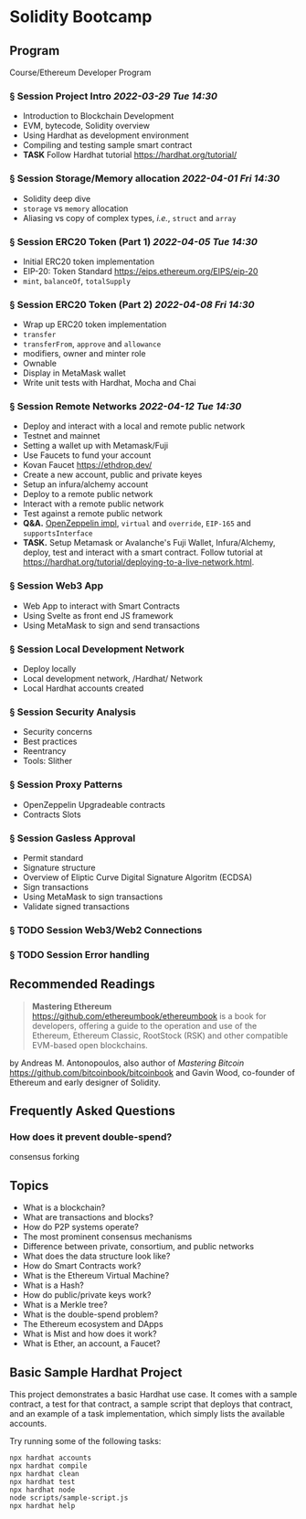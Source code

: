 # Solidity Bootcamp

## Program

Course/Ethereum Developer Program

### § Session Project Intro _2022-03-29 Tue 14:30_

- Introduction to Blockchain Development
- EVM, bytecode, Solidity overview
- Using Hardhat as development environment
- Compiling and testing sample smart contract
- **TASK** Follow Hardhat tutorial <https://hardhat.org/tutorial/>

### § Session Storage/Memory allocation _2022-04-01 Fri 14:30_

- Solidity deep dive
- `storage` vs `memory` allocation
- Aliasing vs copy of complex types, _i.e._, `struct` and `array`

### § Session ERC20 Token (Part 1) _2022-04-05 Tue 14:30_

- Initial ERC20 token implementation
- EIP-20: Token Standard <https://eips.ethereum.org/EIPS/eip-20>
- `mint`, `balanceOf`, `totalSupply`

### § Session ERC20 Token (Part 2) _2022-04-08 Fri 14:30_

- Wrap up ERC20 token implementation
- `transfer`
- `transferFrom`, `approve` and `allowance`
- modifiers, owner and minter role
- Ownable
- Display in MetaMask wallet
- Write unit tests with Hardhat, Mocha and Chai

### § Session Remote Networks _2022-04-12 Tue 14:30_

- Deploy and interact with a local and remote public network
- Testnet and mainnet
- Setting a wallet up with Metamask/Fuji
- Use Faucets to fund your account
- Kovan Faucet <https://ethdrop.dev/>
- Create a new account, public and private keyes
- Setup an infura/alchemy account
- Deploy to a remote public network
- Interact with a remote public network
- Test against a remote public network
- **Q&A.** [OpenZeppelin impl](https://docs.openzeppelin.com/contracts/4.x/), `virtual` and `override`, `EIP-165` and `supportsInterface`
- **TASK.** Setup Metamask or Avalanche's Fuji Wallet, Infura/Alchemy, deploy, test and interact with a smart contract.
Follow tutorial at <https://hardhat.org/tutorial/deploying-to-a-live-network.html>.

### § Session Web3 App

- Web App to interact with Smart Contracts
- Using Svelte as front end JS framework
- Using MetaMask to sign and send transactions

### § Session Local Development Network

- Deploy locally
- Local development network, /Hardhat/ Network
- Local Hardhat accounts created

### § Session Security Analysis

- Security concerns
- Best practices
- Reentrancy
- Tools: Slither

### § Session Proxy Patterns

- OpenZeppelin Upgradeable contracts
- Contracts Slots

### § Session Gasless Approval

- Permit standard
- Signature structure
- Overview of Eliptic Curve Digital Signature Algoritm (ECDSA)
- Sign transactions
- Using MetaMask to sign transactions
- Validate signed transactions

### § TODO Session Web3/Web2 Connections

### § TODO Session Error handling

## Recommended Readings

> **Mastering Ethereum** <https://github.com/ethereumbook/ethereumbook> is a book for developers, offering a guide to the operation and use of the Ethereum, Ethereum Classic, RootStock (RSK) and other compatible EVM-based open blockchains.

by Andreas M. Antonopoulos, also author of _Mastering Bitcoin_ <https://github.com/bitcoinbook/bitcoinbook> and
Gavin Wood, co-founder of Ethereum and early designer of Solidity.

## Frequently Asked Questions

### How does it prevent double-spend?

consensus forking

## Topics

- What is a blockchain?
- What are transactions and blocks?
- How do P2P systems operate?
- The most prominent consensus mechanisms
- Difference between private, consortium, and public networks
- What does the data structure look like?
- How do Smart Contracts work?
- What is the Ethereum Virtual Machine?
- What is a Hash?
- How do public/private keys work?
- What is a Merkle tree?
- What is the double-spend problem?
- The Ethereum ecosystem and DApps
- What is Mist and how does it work?
- What is Ether, an account, a Faucet?

## Basic Sample Hardhat Project

This project demonstrates a basic Hardhat use case. It comes with a sample contract, a test for that contract, a sample script that deploys that contract, and an example of a task implementation, which simply lists the available accounts.

Try running some of the following tasks:

```shell
npx hardhat accounts
npx hardhat compile
npx hardhat clean
npx hardhat test
npx hardhat node
node scripts/sample-script.js
npx hardhat help
```
